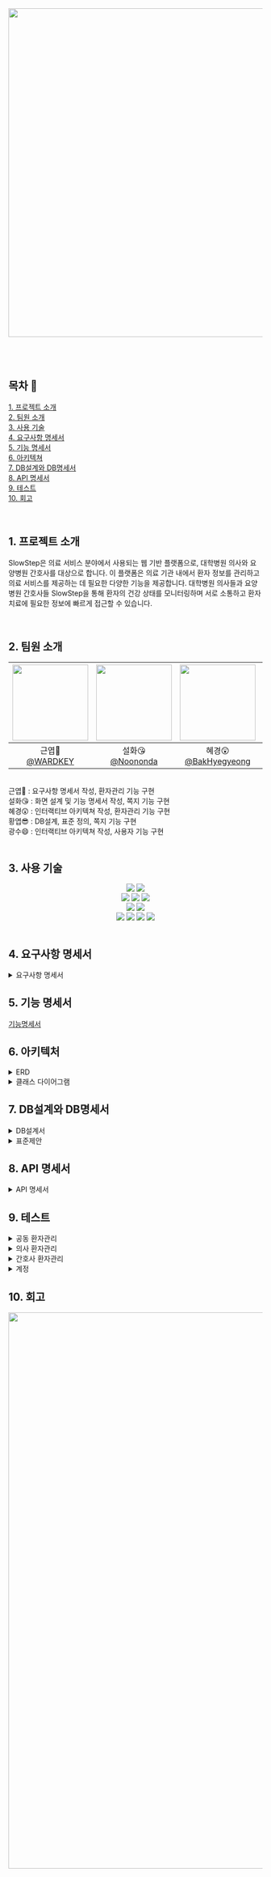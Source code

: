 <div align="center">
<img src="https://github.com/beyond-sw-camp/be05-2nd-4Rang-SlowStep/assets/137466623/323f40b0-4830-4c0a-b5f7-9478e0068db7" width="850" height="650">
</div>
<br/>
<br/>
<br/>

## 목차 📄
  [1. 프로젝트 소개](#1-프로젝트-소개)<br>
  [2. 팀원 소개](#2-팀원-소개)<br>
  [3. 사용 기술](#3-사용-기술)<br>
  [4. 요구사항 명세서](#4-요구사항-명세서)<br>
  [5. 기능 명세서](#5-기능-명세서)<br>
  [6. 아키텍쳐](#6-아키텍처)<br>
  [7. DB설계와 DB명세서](#7-db설계와-db명세서)<br>
  [8. API 명세서](#8-api-명세서)<br>
  [9. 테스트](#9-테스트)<br>
  [10. 회고](#10-회고)<br>

  <br/>

## 1. 프로젝트 소개
SlowStep은 의료 서비스 분야에서 사용되는 웹 기반 플랫폼으로, 대학병원 의사와 요양병원 간호사를 대상으로 합니다. 이 플랫폼은 의료 기관 내에서 환자 정보를 관리하고 의료 서비스를 제공하는 데 필요한 다양한 기능을 제공합니다. 대학병원 의사들과 요양병원 간호사들 SlowStep을 통해 환자의 건강 상태를 모니터링하며 서로 소통하고 환자 치료에 필요한 정보에 빠르게 접근할 수 있습니다.

<br/>

## 2. 팀원 소개
|<img src="https://github.com/beyond-sw-camp/be05-2nd-4Rang-SlowStep/assets/137466623/79ecba6a-96ea-4711-a641-90d7a171d415" width="150" height="150"/>|<img src="https://github.com/beyond-sw-camp/be05-2nd-4Rang-SlowStep/assets/137466623/bed37d0a-ab59-47d8-921a-8f2c3aa34ca9" width="150" height="150"/>|<img src="https://github.com/beyond-sw-camp/be05-2nd-4Rang-SlowStep/assets/137466623/facd74e6-cf7a-4803-99b3-bcd3436ad833" width="150" height="150"/>|<img src="https://github.com/beyond-sw-camp/be05-2nd-4Rang-SlowStep/assets/137466623/6fd97fbe-b661-4163-8423-c468c0bbb175" width="150" height="150"/>|<img src="https://github.com/beyond-sw-camp/be05-2nd-4Rang-SlowStep/assets/137466623/613004ee-fe1a-42f3-8976-bc37feab3526" width="150" height="150"/>|
|:-:|:-:|:-:|:-:|:-:|
|근엽🤔<br/>[@WARDKEY](https://github.com/WARDKEY)|설화😘<br/>[@Noononda](https://github.com/Noononda)|혜경😲<br/>[@BakHyegyeong](https://github.com/BakHyegyeong)|황엽😎<br/>[@jeonghwangyeop](https://github.com/jeonghwangyeop)|광수😄<br/>[@Jrhkdtn](https://github.com/Jrhkdtn)|
<br/>
<div>
  근엽🤔 : 요구사항 명세서 작성, 환자관리 기능 구현
</div>
<div>
  설화😘 : 화면 설계 및 기능 명세서 작성, 쪽지 기능 구현
</div>
<div>
  혜경😲 : 인터랙티브 아키텍쳐 작성, 환자관리 기능 구현
</div>
<div>
  황엽😎 : DB설계, 표준 정의, 쪽지 기능 구현
</div>
<div>
  광수😄 : 인터랙티브 아키텍쳐 작성, 사용자 기능 구현
</div>
<br/>

## 3. 사용 기술
<div align="center">
  <img src="https://img.shields.io/badge/java-007396?style=for-the-badge&logo=java&logoColor=white">
  <img src="https://img.shields.io/badge/mariadb-003545?style=for-the-badge&logo=mariadb&logoColor=white">
</div>

<div align="center">
  <img src="https://img.shields.io/badge/springboot-6DB33F?style=for-the-badge&logo=springboot&logoColor=white">
  <img src="https://img.shields.io/badge/springdatajpa-6DB33F?style=for-the-badge&logo=springboot&logoColor=white">
  <img src="https://img.shields.io/badge/mybatis-000000?style=for-the-badge&logo=mybatis&logoColor=white">
</div>

<div align="center">
  <img src="https://img.shields.io/badge/figma-F24E1E?style=for-the-badge&logo=figma&logoColor=white">
  <img src="https://img.shields.io/badge/adobeXd-FF61F6?style=for-the-badge&logo=adobexd&logoColor=white">
</div>

<div align="center">
  <img src="https://img.shields.io/badge/postman-FF6C37?style=for-the-badge&logo=postman&logoColor=white">
  <img src="https://img.shields.io/badge/swagger-85EA2D?style=for-the-badge&logo=swagger&logoColor=white">
  <img src="https://img.shields.io/badge/github-181717?style=for-the-badge&logo=github&logoColor=white">
  <img src="https://img.shields.io/badge/slack-4A154B?style=for-the-badge&logo=slack&logoColor=white">
</div>
<br/>

## 4. 요구사항 명세서

<details>
<summary>요구사항 명세서</summary>
  <img src="https://github.com/beyond-sw-camp/be05-2nd-4Rang-SlowStep/assets/132131921/f08c882b-abd9-4384-8978-2c9813b993fc" alt="요구사항 명세서" style='border-radius: 100px;'>
</details>





## 5. 기능 명세서

  [기능명세서](https://docs.google.com/viewer?url=https://github.com/beyond-sw-camp/be05-2nd-4Rang-SlowStep/files/14768307/03.27.11.09.pdf)


## 6. 아키텍처
<details>
<summary>ERD</summary>
  <img src="https://github.com/beyond-sw-camp/be05-2nd-4Rang-SlowStep/assets/156383201/16238c24-7593-4697-b41d-9f9c8be5f678" alt="환자 정보 조회" style='border-radius: 100px;'>
</details>
<details>
<summary>클래스 다이어그램</summary>
  <img src="https://github.com/beyond-sw-camp/be05-2nd-4Rang-SlowStep/assets/156383201/e988629d-e6c3-42bd-b9d5-cad21bf9f1a6" alt="환자 정보 조회" style='border-radius: 100px;'>
</details>

## 7. DB설계와 DB명세서
<details> 
<summary>DB설계서</summary>
  <img src="https://github.com/beyond-sw-camp/be05-2nd-4Rang-SlowStep/assets/156383201/eb5d3a27-eebe-4f0b-9da1-6dc551610206" alt="환자 정보 조회" style='border-radius: 100px;'>
  <img src="https://github.com/beyond-sw-camp/be05-2nd-4Rang-SlowStep/assets/156383201/06a6f4bc-aadd-40af-868c-69e51f07a92b" alt="환자 정보 조회" style='border-radius: 100px;'>
</details>

<details>
<summary>표준제안</summary>
  <img src="https://github.com/beyond-sw-camp/be05-2nd-4Rang-SlowStep/assets/156383201/1b02edb9-2195-4037-9417-b8a0800105dd" alt="환자 정보 조회" style='border-radius: 100px;'>
</details>

## 8. API 명세서
<details>
<summary>API 명세서</summary>
  <img src="https://github.com/beyond-sw-camp/be05-2nd-4Rang-SlowStep/assets/132131921/66b6b912-41b7-40cf-b367-c4990942c02d" alt="API 명세서" style='border-radius: 50px;'>
</details>

## 9. 테스트
<details>
<summary>공동 환자관리</summary>
  <img src="https://github.com/beyond-sw-camp/be05-2nd-4Rang-SlowStep/assets/132131921/14d7e139-41a4-4c67-9f32-719fae2c794a" alt="환자 정보 조회" style='border-radius: 100px;'>
  <br>
  <img src="https://github.com/beyond-sw-camp/be05-2nd-4Rang-SlowStep/assets/132131921/2708c268-c914-4a29-a2e0-41678a8fc3be" alt="복용 약물 조회" style='border-radius: 100px;'>
  <br>
  <img src="https://github.com/beyond-sw-camp/be05-2nd-4Rang-SlowStep/assets/132131921/fc4876a3-cd20-4a2b-a6a4-f054e695ffac" alt="환자 건강 정보 확인" style='border-radius: 100px;'>

  <br>
  <img src="https://github.com/beyond-sw-camp/be05-2nd-4Rang-SlowStep/assets/132131921/becad26a-3582-4cbf-943c-0c30a0f3f317" alt="환자 진료 차트 확인" style='border-radius: 100px;'>

  <br>
  <img src="https://github.com/beyond-sw-camp/be05-2nd-4Rang-SlowStep/assets/132131921/e61c8840-a4cc-4c9d-9356-260057acffcd" alt="환자 진료 정보 확인" style='border-radius: 100px;'>

  <br>
  <img src="https://github.com/beyond-sw-camp/be05-2nd-4Rang-SlowStep/assets/132131921/2f795fa0-f173-429f-b50f-f64fedd83f2a" alt="환자 질병 이력 조회" style='border-radius: 100px;'>
  


  <br>
<img src="https://github.com/beyond-sw-camp/be05-2nd-4Rang-SlowStep/assets/132131921/7802fb07-55db-4403-866d-0f68f884f51f" alt="환자 건강 정보 등록" style='border-radius: 100px;'>


<img src="https://github.com/beyond-sw-camp/be05-2nd-4Rang-SlowStep/assets/83454423/4c7d6895-97fa-4561-802b-a72a722483fe" alt="" style='border-radius: 100px;'>
  
</details>


<details>
<summary>의사 환자관리</summary>
  <img src="https://github.com/beyond-sw-camp/be05-2nd-4Rang-SlowStep/assets/132131921/ef1e7130-1e6d-44bb-a72b-a97804587107" alt="진료 정보 조회" style='border-radius: 100px;'>
  <img src="https://github.com/beyond-sw-camp/be05-2nd-4Rang-SlowStep/assets/132131921/5ebdb3c8-ed50-4f23-a097-7c9afb5f308b" alt="진료 정보 등록" style='border-radius: 100px;'>
  <img src="" alt="" style='border-radius: 100px;'>
  
</details>

<details>
<summary>간호사 환자관리</summary>
  <img src="https://github.com/beyond-sw-camp/be05-2nd-4Rang-SlowStep/assets/132131921/8fc8f8bb-0006-40dc-bc7a-3158a349c948" alt="진료 담당의 확인" style='border-radius: 100px;'>


</details>

<details>
<summary>계정</summary>
  <img src="https://github.com/beyond-sw-camp/be05-2nd-4Rang-SlowStep/assets/114909535/8cb4e0b4-3367-420a-bd97-396a918a82c0" alt="진료 담당의 확인" style='border-radius: 100px;'>


  <img src="https://github.com/beyond-sw-camp/be05-2nd-4Rang-SlowStep/assets/114909535/eb81f391-730b-47ea-a190-68a95c19e6a6" alt="진료 담당의 확인" style='border-radius: 100px;'>


  <img src="https://github.com/beyond-sw-camp/be05-2nd-4Rang-SlowStep/assets/114909535/f87545de-1989-4700-9932-03d70ef89484" alt="진료 담당의 확인" style='border-radius: 100px;'>
</details>

## 10. 회고

<img src="https://capsule-render.vercel.app/api?type=waving&color=75bdc2&height=120&section=footer&fontSize=50&fontColor=13334b" width="1100" />
